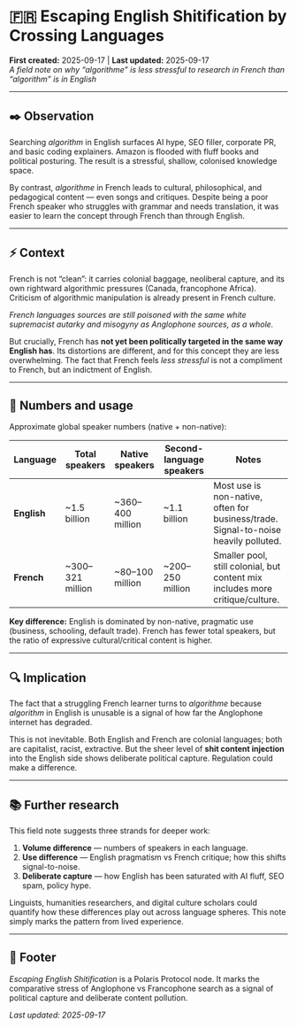 # 🇫🇷 Escaping English Shitification by Crossing Languages  
**First created:** 2025-09-17 | **Last updated:** 2025-09-17  
*A field note on why “algorithme” is less stressful to research in French than “algorithm” is in English*  

---

## ✒️ Observation  
Searching *algorithm* in English surfaces AI hype, SEO filler, corporate PR, and basic coding explainers. Amazon is flooded with fluff books and political posturing. The result is a stressful, shallow, colonised knowledge space.  

By contrast, *algorithme* in French leads to cultural, philosophical, and pedagogical content — even songs and critiques. Despite being a poor French speaker who struggles with grammar and needs translation, it was easier to learn the concept through French than through English.  

---

## ⚡ Context  
French is not “clean”: it carries colonial baggage, neoliberal capture, and its own rightward algorithmic pressures (Canada, francophone Africa). Criticism of algorithmic manipulation is already present in French culture.  

*French languages sources are still poisoned with the same white supremacist autarky and misogyny as Anglophone sources, as a whole.*

But crucially, French has **not yet been politically targeted in the same way English has**. Its distortions are different, and for this concept they are less overwhelming. The fact that French feels *less stressful* is not a compliment to French, but an indictment of English.  

---

## 🔢 Numbers and usage  
Approximate global speaker numbers (native + non-native):  

| Language | Total speakers | Native speakers | Second-language speakers | Notes |  
|---|---|---|---|---|  
| **English** | ~1.5 billion | ~360–400 million | ~1.1 billion | Most use is non-native, often for business/trade. Signal-to-noise heavily polluted. |  
| **French** | ~300–321 million | ~80–100 million | ~200–250 million | Smaller pool, still colonial, but content mix includes more critique/culture. |  

**Key difference:** English is dominated by non-native, pragmatic use (business, schooling, default trade). French has fewer total speakers, but the ratio of expressive cultural/critical content is higher.  

---

## 🔍 Implication  
The fact that a struggling French learner turns to *algorithme* because *algorithm* in English is unusable is a signal of how far the Anglophone internet has degraded.  

This is not inevitable. Both English and French are colonial languages; both are capitalist, racist, extractive. But the sheer level of **shit content injection** into the English side shows deliberate political capture. Regulation could make a difference.  

---

## 📚 Further research  
This field note suggests three strands for deeper work:  
1. **Volume difference** — numbers of speakers in each language.  
2. **Use difference** — English pragmatism vs French critique; how this shifts signal-to-noise.  
3. **Deliberate capture** — how English has been saturated with AI fluff, SEO spam, policy hype.  

Linguists, humanities researchers, and digital culture scholars could quantify how these differences play out across language spheres. This note simply marks the pattern from lived experience.  

---

## 🏮 Footer  
*Escaping English Shitification* is a Polaris Protocol node. It marks the comparative stress of Anglophone vs Francophone search as a signal of political capture and deliberate content pollution.  

_Last updated: 2025-09-17_  
